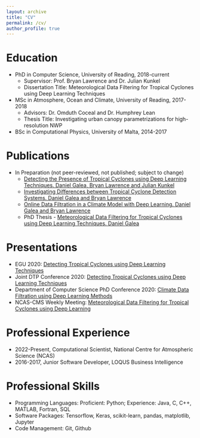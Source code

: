 ```yaml
---
layout: archive
title: "CV"
permalink: /cv/
author_profile: true
---
```


Education
======
* PhD in Computer Science, University of Reading, 2018-current
    * Supervisor: Prof. Bryan Lawrence and Dr. Julian Kunkel
    * Dissertation Title: Meteorological Data Filtering for Tropical Cyclones using Deep Learning Techniques
* MSc in Atmosphere, Ocean and Climate, University of Reading, 2017-2018
    * Advisors: Dr. Omduth Coceal and Dr. Humphrey Lean
    * Thesis Title: Investigating urban canopy parametrizations for high-resolution NWP
* BSc in Computational Physics, University of Malta, 2014-2017

Publications
======
* In Preparation (not peer-reviewed, not published; subject to change)
    * [Detecting the Presence of Tropical Cyclones using Deep Learning Techniques. Daniel Galea, Bryan Lawrence and Julian Kunkel](../../assets/papers/paper1.pdf)
    * [Investigating Differences between Tropical Cyclone Detection Systems. Daniel Galea and Bryan Lawrence](../../assets/papers/paper2.pdf)
    * [Online Data Filtration in a Climate Model with Deep Learning. Daniel Galea and Bryan Lawrence](../../assets/papers/paper3.pdf)
	* PhD Thesis - [Meteorological Data Filtering for Tropical Cyclones using  Deep Learning Techniques. Daniel Galea](../../assets/papers/thesis.pdf)
    
Presentations
======
* EGU 2020: [Detecting Tropical Cyclones using Deep Learning Techniques](../../assets/presentations/egu2020poster.pdf)
* Joint DTP Conference 2020: [Detecting Tropical Cyclones using Deep Learning Techniques](../../assets/presentations/egu2020poster.pdf) 
* Department of Computer Science PhD Conference 2020: [Climate Data Filtration using Deep Learning Methods](../../assets/presentations/egu2020poster.pdf) 
* NCAS-CMS Weekly Meeting: [Meteorological Data Filtering for Tropical Cyclones using Deep Learning](../../assets/presentations/egu2020poster.pdf)
    
Professional Experience
======
* 2022-Present, Computational Scientist, National Centre for Atmospheric Science (NCAS)
* 2016-2017, Junior Software Developer, LOQUS Business Intelligence

Professional Skills
===================
* Programming Languages: Proficient: Python; Experience: Java, C, C++, MATLAB, Fortran, SQL
* Software Packages: Tensorflow, Keras, scikit-learn, pandas, matplotlib, Jupyter
* Code Management: Git, Github

